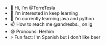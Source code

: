 - 👋 Hi, I’m @TorreTesla
- 👀 I’m interested in keep learning
- 🌱 I’m currently learning java and python
- 📫 How to reach me @andresbs._ on ig
- 😄 Pronouns: He/him
- ⚡ Fun fact: I'm Spanish but i don't like beer

<!---
TorreTesla/TorreTesla is a ✨ special ✨ repository because its `README.md` (this file) appears on your GitHub profile.
You can click the Preview link to take a look at your changes.
--->
